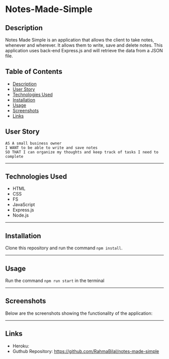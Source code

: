 # Notes-Made-Simple


## Description

Notes Made Simple is an application that allows the client to take notes, whenever and wherever. It allows them to write, save and delete notes. This application uses back-end Express.js and will retrieve the data from a JSON file.

## Table of Contents


- [Description](#description)
- [User Story](#user-story)
- [Technologies Used](#technologies-used)
- [Installation](#installation)
- [Usage](#usage)
- [Screenshots](#screenshots)
- [Links](#links)

## User Story
```
AS A small business owner
I WANT to be able to write and save notes
SO THAT I can organize my thoughts and keep track of tasks I need to complete
```

---

## Technologies Used
- HTML
- CSS
- FS
- JavaScript
- Express.js
- Node.js

---

## Installation

Clone this repository and run the command `npm install`.

---

## Usage
Run the command `npm run start` in the terminal

---

## Screenshots

Below are the screenshots showing the functionality of the application:

---

## Links
- Heroku: 
- Guthub Repository: https://github.com/RahmaBilal/notes-made-simple

